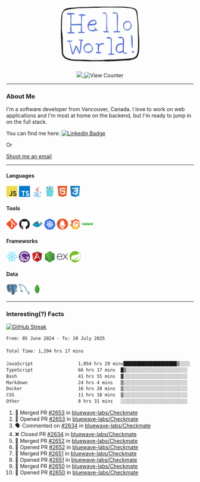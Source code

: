 <div align="center">
    <img src="./img/hello_world.webp" height="200px" width="">
    <div>
        <a href="https://www.linkedin.com/in/ajhollid">
            <img src="https://img.shields.io/badge/LinkedIn-blue"/>
        </a>
        <img src="https://komarev.com/ghpvc/?username=ajhollid&color=yellow" alt="View Counter">
    </div>
</div>

---

### About Me

I'm a software developer from Vancouver, Canada. I love to work on web applications and I'm most at home on the backend, but I'm ready to jump in on the full stack.

You can find me here: [![Linkedin Badge](https://img.shields.io/badge/-ajhollid-blue?style=flat&logo=Linkedin&logoColor=white)](https://www.linkedin.com/in/ajhollid)

Or

[Shoot me an email](mailto:ajhollid@gmail.com)

---

#### Languages

<div>
    <img src="./img/devicons/javascript-original.svg" width=30 height=30 alt="JavaScript">
    <img src="/img/devicons/typescript-original.svg" width=30 height=30 alt="TypeScript">
    <img src="./img/devicons/java-original.svg" width=30 height=30 alt="Java">
    <img src="./img/devicons/go-original.svg" width=30 height=30 alt="Golang">
    <img src="./img/devicons/html5-original.svg" width=30 height=30 alt="HTML 5">
    <img src="./img/devicons/css3-original.svg" width=30 height=30 alt="CSS 3">
</div>

#### Tools

<div>
    <img src="./img/devicons/git-original.svg" width=30 height=30 alt="Git">
    <img src="./img/devicons/github-original.svg" width=30 height=30 alt="Github">
    <img src="./img/devicons/docker-original.svg" width=30 
    height=30 alt="Docker">
    <img src="./img/devicons/kubernetes-original.svg" width=30 height=30 alt="K8">
    <img src="./img/devicons/prometheus-original.svg" width=30 height=30 alt="Prometheus">
    <img src="./img/devicons/grafana-original.svg" width=30 height=30 alt="Grafana">
    <img src="./img/devicons/nginx-original.svg" width=30 height=30 alt="Nginx">
</div>

#### Frameworks

<div>
    <img src="./img/devicons/react-original.svg" width=30 height=30 alt="React">
    <img src="./img/devicons/gatsby-original.svg" width=30 height=30 alt="Gatsby">
    <img src="./img/devicons/angularjs-original.svg" width=30 height=30 alt="AngularJS">
    <img src="./img/devicons/nodejs-original.svg" width=30 height=30 alt="NodeJS">
    <img src="./img/devicons/express-original.svg" width=30 height=30 alt="Express">
    <img src="./img/devicons/spring-original.svg" width=30 height=30 alt="Spring">
</div>

#### Data

<div>
    <img src="./img/devicons/postgresql-original.svg" width=30 height=30 alt="Postgresql">
    <img src="./img/devicons/mysql-original.svg" width=30 height=30 alt="Mysql">
    <img src="./img/devicons/mongodb-original.svg" width=30 height=30 alt="MongoDB">
</div>

---

### Interesting(?) Facts

[![GitHub Streak](http://github-readme-streak-stats.herokuapp.com?user=ajhollid)](https://git.io/streak-stats)

 <!--START_SECTION:waka-->

```txt
From: 05 June 2024 - To: 20 July 2025

Total Time: 1,294 hrs 17 mins

JavaScript                 1,054 hrs 29 mins████████████████████▒░░░░   80.94 %
TypeScript                 66 hrs 17 mins  █▒░░░░░░░░░░░░░░░░░░░░░░░   05.09 %
Bash                       41 hrs 55 mins  ▓░░░░░░░░░░░░░░░░░░░░░░░░   03.22 %
Markdown                   24 hrs 4 mins   ▒░░░░░░░░░░░░░░░░░░░░░░░░   01.85 %
Docker                     16 hrs 28 mins  ▒░░░░░░░░░░░░░░░░░░░░░░░░   01.26 %
CSS                        11 hrs 18 mins  ▒░░░░░░░░░░░░░░░░░░░░░░░░   00.87 %
Other                      8 hrs 31 mins   ░░░░░░░░░░░░░░░░░░░░░░░░░   00.65 %
```

<!--END_SECTION:waka-->


<!--START_SECTION:activity-->
1. 🎉 Merged PR [#2653](https://github.com/bluewave-labs/Checkmate/pull/2653) in [bluewave-labs/Checkmate](https://github.com/bluewave-labs/Checkmate)
2. 💪 Opened PR [#2653](https://github.com/bluewave-labs/Checkmate/pull/2653) in [bluewave-labs/Checkmate](https://github.com/bluewave-labs/Checkmate)
3. 🗣 Commented on [#2634](https://github.com/bluewave-labs/Checkmate/pull/2634#issuecomment-3098012323) in [bluewave-labs/Checkmate](https://github.com/bluewave-labs/Checkmate)
4. ❌ Closed PR [#2634](https://github.com/bluewave-labs/Checkmate/pull/2634) in [bluewave-labs/Checkmate](https://github.com/bluewave-labs/Checkmate)
5. 🎉 Merged PR [#2652](https://github.com/bluewave-labs/Checkmate/pull/2652) in [bluewave-labs/Checkmate](https://github.com/bluewave-labs/Checkmate)
6. 💪 Opened PR [#2652](https://github.com/bluewave-labs/Checkmate/pull/2652) in [bluewave-labs/Checkmate](https://github.com/bluewave-labs/Checkmate)
7. 🎉 Merged PR [#2651](https://github.com/bluewave-labs/Checkmate/pull/2651) in [bluewave-labs/Checkmate](https://github.com/bluewave-labs/Checkmate)
8. 💪 Opened PR [#2651](https://github.com/bluewave-labs/Checkmate/pull/2651) in [bluewave-labs/Checkmate](https://github.com/bluewave-labs/Checkmate)
9. 🎉 Merged PR [#2650](https://github.com/bluewave-labs/Checkmate/pull/2650) in [bluewave-labs/Checkmate](https://github.com/bluewave-labs/Checkmate)
10. 💪 Opened PR [#2650](https://github.com/bluewave-labs/Checkmate/pull/2650) in [bluewave-labs/Checkmate](https://github.com/bluewave-labs/Checkmate)
<!--END_SECTION:activity-->
